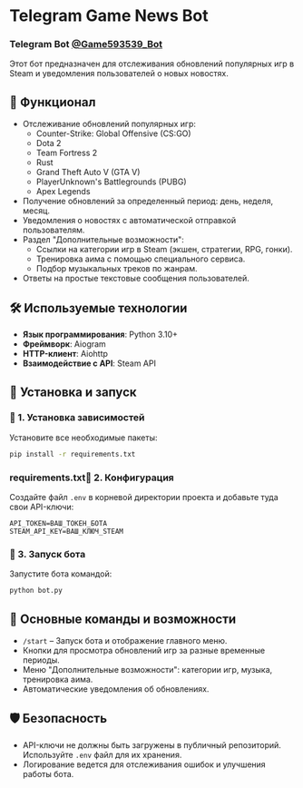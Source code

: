 # Telegram Game News Bot 
### Telegram Bot [@Game593539_Bot](https://web.telegram.org/a/#7540008294)
Этот бот предназначен для отслеживания обновлений популярных игр в Steam и уведомления пользователей о новых новостях.

## 📌 Функционал

- Отслеживание обновлений популярных игр:
  - Counter-Strike: Global Offensive (CS\:GO)
  - Dota 2
  - Team Fortress 2
  - Rust
  - Grand Theft Auto V (GTA V)
  - PlayerUnknown's Battlegrounds (PUBG)
  - Apex Legends
- Получение обновлений за определенный период: день, неделя, месяц.
- Уведомления о новостях с автоматической отправкой пользователям.
- Раздел "Дополнительные возможности":
  - Ссылки на категории игр в Steam (экшен, стратегии, RPG, гонки).
  - Тренировка аима с помощью специального сервиса.
  - Подбор музыкальных треков по жанрам.
- Ответы на простые текстовые сообщения пользователей.

## 🛠 Используемые технологии

- **Язык программирования**: Python 3.10+
- **Фреймворк**: Aiogram
- **HTTP-клиент**: Aiohttp
- **Взаимодействие с API**: Steam API

## 🚀 Установка и запуск

### 🔹 1. Установка зависимостей

Установите все необходимые пакеты:

```bash
pip install -r requirements.txt
```

### requirements.txt🔹 2. Конфигурация

Создайте файл `.env` в корневой директории проекта и добавьте туда свои API-ключи:

```env
API_TOKEN=ВАШ_ТОКЕН_БОТА
STEAM_API_KEY=ВАШ_КЛЮЧ_STEAM
```

### 🔹 3. Запуск бота

Запустите бота командой:

```bash
python bot.py
```

## 🔧 Основные команды и возможности

- `/start` – Запуск бота и отображение главного меню.
- Кнопки для просмотра обновлений игр за разные временные периоды.
- Меню "Дополнительные возможности": категории игр, музыка, тренировка аима.
- Автоматические уведомления об обновлениях.

## 🛡 Безопасность

- API-ключи не должны быть загружены в публичный репозиторий. Используйте `.env` файл для их хранения.
- Логирование ведется для отслеживания ошибок и улучшения работы бота.


